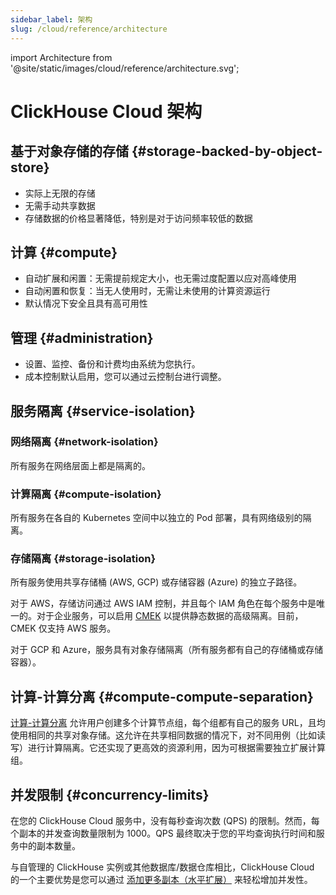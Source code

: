 ```yaml
---
sidebar_label: 架构
slug: /cloud/reference/architecture
---
```


import Architecture from '@site/static/images/cloud/reference/architecture.svg';


# ClickHouse Cloud 架构

<Architecture alt='ClickHouse Cloud 架构' class='image' />

## 基于对象存储的存储 {#storage-backed-by-object-store}
- 实际上无限的存储
- 无需手动共享数据
- 存储数据的价格显著降低，特别是对于访问频率较低的数据

## 计算 {#compute}
- 自动扩展和闲置：无需提前规定大小，也无需过度配置以应对高峰使用
- 自动闲置和恢复：当无人使用时，无需让未使用的计算资源运行
- 默认情况下安全且具有高可用性

## 管理 {#administration}
- 设置、监控、备份和计费均由系统为您执行。
- 成本控制默认启用，您可以通过云控制台进行调整。

## 服务隔离 {#service-isolation}

### 网络隔离 {#network-isolation}

所有服务在网络层面上都是隔离的。

### 计算隔离 {#compute-isolation}

所有服务在各自的 Kubernetes 空间中以独立的 Pod 部署，具有网络级别的隔离。

### 存储隔离 {#storage-isolation}

所有服务使用共享存储桶 (AWS, GCP) 或存储容器 (Azure) 的独立子路径。

对于 AWS，存储访问通过 AWS IAM 控制，并且每个 IAM 角色在每个服务中是唯一的。对于企业服务，可以启用 [CMEK](/cloud/security/cmek) 以提供静态数据的高级隔离。目前，CMEK 仅支持 AWS 服务。

对于 GCP 和 Azure，服务具有对象存储隔离（所有服务都有自己的存储桶或存储容器）。

## 计算-计算分离 {#compute-compute-separation}
[计算-计算分离](/cloud/reference/warehouses) 允许用户创建多个计算节点组，每个组都有自己的服务 URL，且均使用相同的共享对象存储。这允许在共享相同数据的情况下，对不同用例（比如读写）进行计算隔离。它还实现了更高效的资源利用，因为可根据需要独立扩展计算组。

## 并发限制 {#concurrency-limits}

在您的 ClickHouse Cloud 服务中，没有每秒查询次数 (QPS) 的限制。然而，每个副本的并发查询数量限制为 1000。QPS 最终取决于您的平均查询执行时间和服务中的副本数量。

与自管理的 ClickHouse 实例或其他数据库/数据仓库相比，ClickHouse Cloud 的一个主要优势是您可以通过 [添加更多副本（水平扩展）](/manage/scaling#manual-horizontal-scaling) 来轻松增加并发性。
